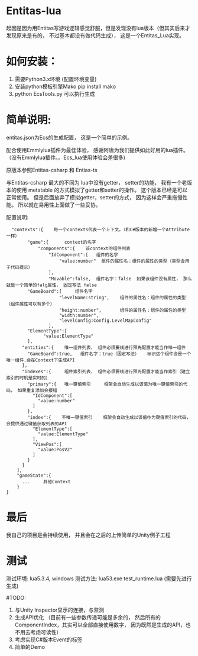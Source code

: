 # Entitas-lua
起因是因为用Entitas写游戏逻辑感觉舒服，但是发现没有lua版本（但其实后来才发现原来是有的， 不过基本都没有做代码生成）， 这是一个Entitas_Lua实现。


# 如何安装：
1. 需要Python3.x环境   (配置环境变量)
2. 安装python模板引擎Mako
   pip install mako
3. python EcsTools.py 可以执行生成




# 简单说明:
entitas.json为Ecs的生成配置，  这是一个简单的示例。

配合使用Emmlylua插件为最佳体验， 感谢阿唐为我们提供如此好用的lua插件。（没有Emmlylua插件。。Ecs_lua使用体验会差很多)

原版本参照Entitas-csharp 和 Entias-ts

与Entitas-csharp 最大的不同为 lua中没有getter， setter的功能， 我有一个老版本的使用 metatable 的方式模拟了getter和setter的操作。 
这个版本已经是可以正常使用。 
但是后面放弃了模拟getter，setter的方式， 因为这样会严重拖慢性能。 所以就在易用性上面做了一些妥协。


配置说明:
~~~
  "contexts":{    每一个contexts代表一个上下文。（和C#版本的新增一个Attribute一样）
		"game":{      context的名字
			"components":{    该context的组件列表
				"IdComponent":[   组件的名字
					"value:number"  组件的属性名：组件的属性的类型（类型会用于代码提示）
				],
				"Movable":false,  组件名字：false  如果该组件没有属性， 那么就是一个简单的falg属性， 固定写法 false
        "GameBoard":[     组件名字
					"levelName:string",    组件的属性名：组件的属性的类型（组件属性可以有多个）
					"height:number",       组件的属性名：组件的属性的类型
					"width:number",
					"levelConfig:Config.LevelMapConfig"
				],
        "ElementType":[
              "value:ElementType"
        ],
      "entities":{    唯一组件列表， 组件必须要线进行预先配置才能当作唯一组件
        "GameBoard":true,   组件名字：true（固定写法）   标识这个组件会是一个唯一组件.会在Context下生成API
      },
      "indexes":{     组件索引列表， 组件必须要线进行预先配置才能当作索引（建立索引的时机是实时的）
        "primary":{   唯一键值索引     框架会自动生成以该值为唯一键值索引的代码， 如果重复添加会报错
          "IdComponent":[
            "value:number"
          ]
        },
        "index":{    不唯一键值索引    框架会自动生成以该值作为键值索引的代码， 会提供通过键值获取列表的API
          "ElementType":[
            "value:ElementType"
          ],
          "ViewPos":[
            "value:PosV2"
          ]
        }
      }
    ],
    "gameState":{
      ...     其他Context
    }
}
~~~
# 最后

我自己的项目是会持续使用， 并且会在之后的上传简单的Unity例子工程


# 测试
测试环境: lua5.3.4, windows
测试方法: lua53.exe test_runtime.lua (需要先进行生成)


#TODO:
1. 与Unity Inspector显示的连接，与监测
2. 生成API优化 （目前有一些参数传递可能是多余的， 然后所有的ComponentIndex，其实可以全部直接使用数字， 因为既然是生成的API，也不用去考虑可读性）
3. 考虑实现C#版本Event的标签
4. 简单的Demo

